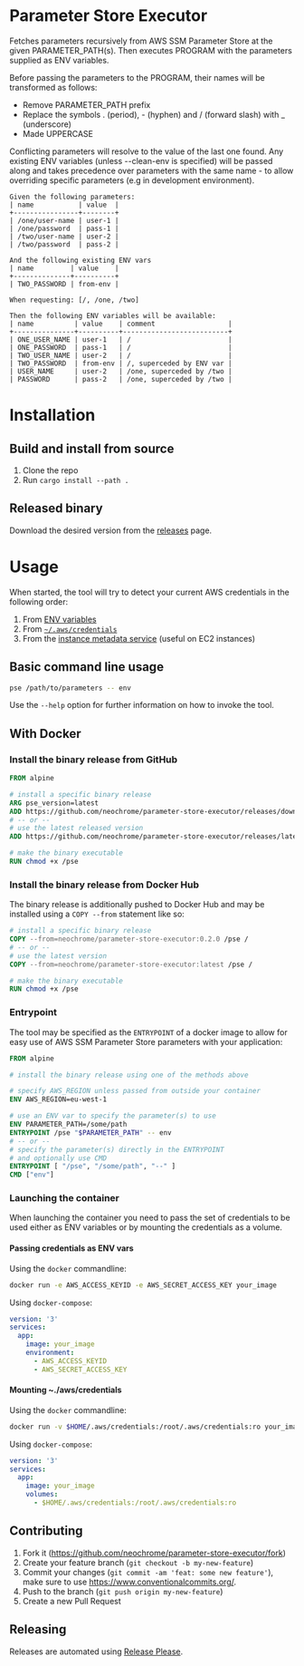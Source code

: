# Parameter Store Executor
Fetches parameters recursively from AWS SSM Parameter Store at the given
PARAMETER_PATH(s).
Then executes PROGRAM with the parameters supplied as ENV variables.

Before passing the parameters to the PROGRAM, their names will be transformed as
follows:
- Remove PARAMETER_PATH prefix
- Replace the symbols . (period), - (hyphen) and / (forward slash) with _
(underscore)
- Made UPPERCASE

Conflicting parameters will resolve to the value of the last one found.
Any existing ENV variables (unless --clean-env is specified) will be passed
along and takes precedence over parameters with the same name - to allow
overriding specific parameters (e.g in development environment).

```gherkin
Given the following parameters:
| name           | value  |
+----------------+--------+
| /one/user-name | user-1 |
| /one/password  | pass-1 |
| /two/user-name | user-2 |
| /two/password  | pass-2 |

And the following existing ENV vars
| name         | value    |
+--------------+----------+
| TWO_PASSWORD | from-env |

When requesting: [/, /one, /two]

Then the following ENV variables will be available:
| name          | value    | comment                  |
+---------------+----------+--------------------------+
| ONE_USER_NAME | user-1   | /                        |
| ONE_PASSWORD  | pass-1   | /                        |
| TWO_USER_NAME | user-2   | /                        |
| TWO_PASSWORD  | from-env | /, superceded by ENV var |
| USER_NAME     | user-2   | /one, superceded by /two |
| PASSWORD      | pass-2   | /one, superceded by /two |
```

# Installation

## Build and install from source
1. Clone the repo
2. Run `cargo install --path .`


## Released binary
Download the desired version from the [releases](https://github.com/neochrome/parameter-store-executor/releases) page.


# Usage
When started, the tool will try to detect your current AWS credentials in the following order:
1. From [ENV variables](https://docs.aws.amazon.com/cli/latest/userguide/cli-configure-envvars.html)
2. From [`~/.aws/credentials`](https://docs.aws.amazon.com/cli/latest/userguide/cli-configure-files.html)
3. From the [instance metadata service](https://docs.aws.amazon.com/AWSEC2/latest/UserGuide/ec2-instance-metadata.html) (useful on EC2 instances)

## Basic command line usage
```sh
pse /path/to/parameters -- env
```
Use the `--help` option for further information on how to invoke the tool.

## With Docker

### Install the binary release from GitHub
```Dockerfile
FROM alpine

# install a specific binary release
ARG pse_version=latest
ADD https://github.com/neochrome/parameter-store-executor/releases/download/${pse_version}/pse-linux-amd64 /pse
# -- or --
# use the latest released version
ADD https://github.com/neochrome/parameter-store-executor/releases/latest/download/pse-linux-adm64 /pse

# make the binary executable
RUN chmod +x /pse
```

### Install the binary release from Docker Hub
The binary release is additionally pushed to Docker Hub and may be installed using
a `COPY --from` statement like so:

```Dockerfile
# install a specific binary release
COPY --from=neochrome/parameter-store-executor:0.2.0 /pse /
# -- or --
# use the latest version
COPY --from=neochrome/parameter-store-executor:latest /pse /

# make the binary executable
RUN chmod +x /pse
```

### Entrypoint
The tool may be specified as the `ENTRYPOINT` of a docker image to allow for
easy use of AWS SSM Parameter Store parameters with your application:
```Dockerfile
FROM alpine

# install the binary release using one of the methods above

# specify AWS_REGION unless passed from outside your container
ENV AWS_REGION=eu-west-1

# use an ENV var to specify the parameter(s) to use
ENV PARAMETER_PATH=/some/path
ENTRYPOINT /pse "$PARAMETER_PATH" -- env
# -- or --
# specify the parameter(s) directly in the ENTRYPOINT
# and optionally use CMD
ENTRYPOINT [ "/pse", "/some/path", "--" ]
CMD ["env"]
```

### Launching the container
When launching the container you need to pass the set of credentials to be used
either as ENV variables or by mounting the credentials as a volume.

#### Passing credentials as ENV vars
Using the `docker` commandline:
```sh
docker run -e AWS_ACCESS_KEYID -e AWS_SECRET_ACCESS_KEY your_image

```
Using `docker-compose`:
```yaml
version: '3'
services:
  app:
    image: your_image
    environment:
      - AWS_ACCESS_KEYID
      - AWS_SECRET_ACCESS_KEY
```

#### Mounting ~./aws/credentials
Using the `docker` commandline:
```sh
docker run -v $HOME/.aws/credentials:/root/.aws/credentials:ro your_image

```
Using `docker-compose`:
```yaml
version: '3'
services:
  app:
    image: your_image
    volumes:
      - $HOME/.aws/credentials:/root/.aws/credentials:ro
```

## Contributing
1. Fork it (<https://github.com/neochrome/parameter-store-executor/fork>)
2. Create your feature branch (`git checkout -b my-new-feature`)
3. Commit your changes (`git commit -am 'feat: some new feature'`),
   make sure to use <https://www.conventionalcommits.org/>.
4. Push to the branch (`git push origin my-new-feature`)
5. Create a new Pull Request

## Releasing
Releases are automated using [Release Please](https://github.com/apps/release-please).
